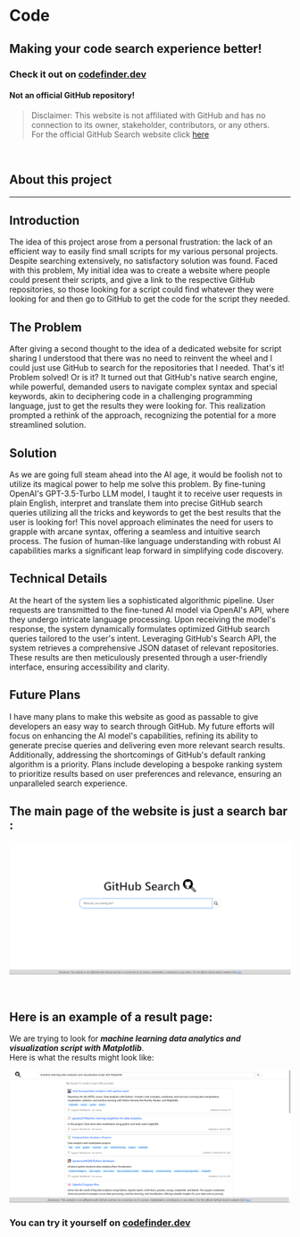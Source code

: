 # Code

## Making your code search experience better!  

### Check it out on [codefinder.dev](https://codefinder.dev/)

#### **Not an official GitHub repository!** 
 
> Disclaimer: This website is not affiliated with GitHub and has no connection to its owner, stakeholder, contributors, or any others.  
> For the official GitHub Search website click [here](https://github.com/search)

<br>

## About this project
---

## Introduction
The idea of this project arose from a personal frustration: the lack of an efficient way to easily find small scripts for my various personal projects. Despite searching extensively, no satisfactory solution was found. Faced with this problem, My initial idea was to create a website where people could present their scripts, and give a link to the respective GitHub repositories, so those looking for a script could find whatever they were looking for and then go to GitHub to get the code for the script they needed.

## The Problem
After giving a second thought to the idea of a dedicated website for script sharing I understood that there was no need to reinvent the wheel and I could just use GitHub to search for the repositories that I needed. That's it! Problem solved! Or is it? It turned out that GitHub's native search engine, while powerful, demanded users to navigate complex syntax and special keywords, akin to deciphering code in a challenging programming language, just to get the results they were looking for. This realization prompted a rethink of the approach, recognizing the potential for a more streamlined solution.

## Solution
As we are going full steam ahead into the AI age, it would be foolish not to utilize its magical power to help me solve this problem. By fine-tuning OpenAI's GPT-3.5-Turbo LLM model, I taught it to receive user requests in plain English, interpret and translate them into precise GitHub search queries utilizing all the tricks and keywords to get the best results that the user is looking for! This novel approach eliminates the need for users to grapple with arcane syntax, offering a seamless and intuitive search process. The fusion of human-like language understanding with robust AI capabilities marks a significant leap forward in simplifying code discovery.

## Technical Details
At the heart of the system lies a sophisticated algorithmic pipeline. User requests are transmitted to the fine-tuned AI model via OpenAI's API, where they undergo intricate language processing. Upon receiving the model's response, the system dynamically formulates optimized GitHub search queries tailored to the user's intent. Leveraging GitHub's Search API, the system retrieves a comprehensive JSON dataset of relevant repositories. These results are then meticulously presented through a user-friendly interface, ensuring accessibility and clarity.

## Future Plans
I have many plans to make this website as good as passable to give developers an easy way to search through GitHub. My future efforts will focus on enhancing the AI model's capabilities, refining its ability to generate precise queries and delivering even more relevant search results. Additionally, addressing the shortcomings of GitHub's default ranking algorithm is a priority. Plans include developing a bespoke ranking system to prioritize results based on user preferences and relevance, ensuring an unparalleled search experience.

## The main page of the website is just a search bar :
![GitHub Search main page](<GitHub Search main page.png>)

<br>

## Here is an example of a result page:
We are trying to look for ***machine learning data analytics and visualization script with Matplotlib***.  
Here is what the results might look like:

![GitHub Search results page](<GitHub Search results page.png>)


### You can try it yourself on [codefinder.dev](https://codefinder.dev/)
